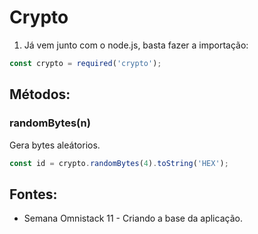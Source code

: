 # Crypto

1. Já vem junto com o node.js, basta fazer a importação:
```javascript
const crypto = required('crypto');
```

## Métodos:

### randomBytes(n)
Gera bytes aleátorios.
```javascript
const id = crypto.randomBytes(4).toString('HEX'); 
```

## Fontes:
- Semana Omnistack 11 - Criando a base da aplicação.
